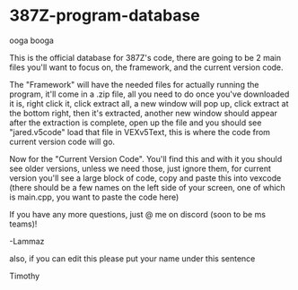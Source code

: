 # 387Z-program-database
ooga booga

This is the official database for 387Z's code, there are going to be 2 main files you'll want to focus on, the framework, and the current version code.

The "Framework" will have the needed files for actually running the program, it'll come in a .zip file, all you need to do once you've downloaded it is, right click it, click extract all, a new window will pop up, click extract at the bottom right, then it's extracted, another new window should appear after the extraction is complete, open up the file and you should see "jared.v5code" load that file in VEXv5Text, this is where the code from current version code will go.

Now for the "Current Version Code". You'll find this and with it you should see older versions, unless we need those, just ignore them, for current version you'll see a large block of code, copy and paste this into vexcode (there should be a few names on the left side of your screen, one of which is main.cpp, you want to paste the code here)

If you have any more questions, just @ me on discord (soon to be ms teams)!

-Lammaz



also, if you can edit this please put your name under this sentence

Timothy
